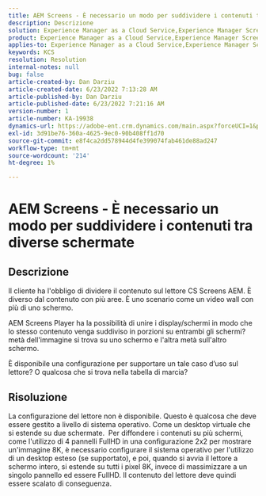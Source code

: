 ```yaml
---
title: AEM Screens - È necessario un modo per suddividere i contenuti tra diverse schermate
description: Descrizione
solution: Experience Manager as a Cloud Service,Experience Manager Screens
product: Experience Manager as a Cloud Service,Experience Manager Screens
applies-to: Experience Manager as a Cloud Service,Experience Manager Screens
keywords: KCS
resolution: Resolution
internal-notes: null
bug: false
article-created-by: Dan Darziu
article-created-date: 6/23/2022 7:13:28 AM
article-published-by: Dan Darziu
article-published-date: 6/23/2022 7:21:16 AM
version-number: 1
article-number: KA-19938
dynamics-url: https://adobe-ent.crm.dynamics.com/main.aspx?forceUCI=1&pagetype=entityrecord&etn=knowledgearticle&id=22e0f8f5-c3f2-ec11-bb3d-6045bd01565f
exl-id: 3d91be76-360a-4625-9ec0-90b408ff1d70
source-git-commit: e8f4ca2dd578944d4fe399074fab461de88ad247
workflow-type: tm+mt
source-wordcount: '214'
ht-degree: 1%

---
```


# AEM Screens - È necessario un modo per suddividere i contenuti tra diverse schermate

## Descrizione


Il cliente ha l&#39;obbligo di dividere il contenuto sul lettore CS Screens AEM. È diverso dal contenuto con più aree. È uno scenario come un video wall con più di uno schermo.

AEM Screens Player ha la possibilità di unire i display/schermi in modo che lo stesso contenuto venga suddiviso in porzioni su entrambi gli schermi? metà dell&#39;immagine si trova su uno schermo e l&#39;altra metà sull&#39;altro schermo.

È disponibile una configurazione per supportare un tale caso d’uso sul lettore? O qualcosa che si trova nella tabella di marcia?


## Risoluzione


La configurazione del lettore non è disponibile.
Questo è qualcosa che deve essere gestito a livello di sistema operativo. Come un desktop virtuale che si estende su due schermate. 
Per diffondere i contenuti su più schermi, come l&#39;utilizzo di 4 pannelli FullHD in una configurazione 2x2 per mostrare un&#39;immagine 8K, è necessario configurare il sistema operativo per l&#39;utilizzo di un desktop esteso (se supportato), e poi, quando si avvia il lettore a schermo intero, si estende su tutti i pixel 8K, invece di massimizzare a un singolo pannello ed essere FullHD. Il contenuto del lettore deve quindi essere scalato di conseguenza.
